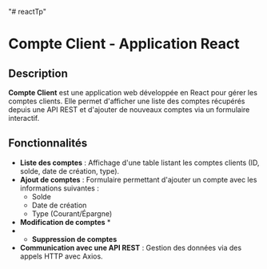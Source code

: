 "# reactTp" 


# Compte Client - Application React

## Description
**Compte Client** est une application web développée en React pour gérer les comptes clients. Elle permet d'afficher une liste des comptes récupérés depuis une API REST et d'ajouter de nouveaux comptes via un formulaire interactif.

## Fonctionnalités
- **Liste des comptes** : Affichage d'une table listant les comptes clients (ID, solde, date de création, type).
- **Ajout de comptes** : Formulaire permettant d'ajouter un compte avec les informations suivantes :
  - Solde
  - Date de création
  - Type (Courant/Épargne)
- **Modification  de comptes** *
- - **Suppression de comptes**     
- **Communication avec une API REST** : Gestion des données via des appels HTTP avec Axios.
